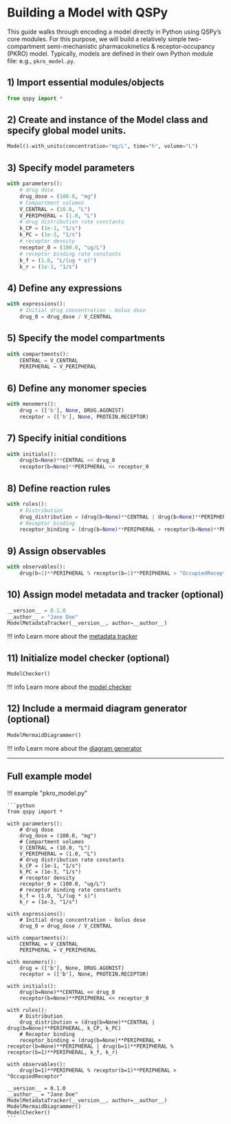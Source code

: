 # Building a Model with QSPy

This guide walks through encoding a model directly in Python using QSPy’s core modules. For this purpose, we will build a relatively simple two-compartment semi-mechanistic pharmacokinetics & receptor-occupancy (PKRO) model. Typically, models are defined in their own Python module file: e.g., `pkro_model.py`.

## 1) Import essential modules/objects

```python
from qspy import *
```

## 2) Create and instance of the Model class and specify global model units.

```python
Model().with_units(concentration="mg/L", time="h", volume="L")
```

## 3) Specify model parameters

```python
with parameters():
    # drug dose
    drug_dose = (100.0, "mg")
    # Compartment volumes
    V_CENTRAL = (10.0, "L")
    V_PERIPHERAL = (1.0, "L")
    # drug distribution rate constants
    k_CP = (1e-1, "1/s")
    k_PC = (1e-3, "1/s")
    # receptor density
    receptor_0 = (100.0, "ug/L")
    # receptor binding rate constants
    k_f = (1.0, "L/(ug * s)")
    k_r = (1e-3, "1/s")
```

## 4) Define any expressions

```python
with expressions():
    # Initial drug concentration - bolus dose
    drug_0 = drug_dose / V_CENTRAL
```

## 5) Specify the model compartments

```python
with compartments():
    CENTRAL = V_CENTRAL
    PERIPHERAL = V_PERIPHERAL
```

## 6) Define any monomer species

```python
with monomers():
    drug = (['b'], None, DRUG.AGONIST)
    receptor = (['b'], None, PROTEIN.RECEPTOR)
```

## 7) Specify initial conditions

```python
with initials():
    drug(b=None)**CENTRAL << drug_0
    receptor(b=None)**PERIPHERAL << receptor_0
```

## 8) Define reaction rules

```python
with rules():
    # Distribution
    drug_distribution = (drug(b=None)**CENTRAL | drug(b=None)**PERIPHERAL, k_CP, k_PC)
    # Receptor binding
    receptor_binding = (drug(b=None)**PERIPHERAL + receptor(b=None)**PERIPHERAL | drug(b=1)**PERIPHERAL % receptor(b=1)**PERIPHERAL, k_f, k_r)
```

## 9) Assign observables

```python
with observables():
    drug(b=1)**PERIPHERAL % receptor(b=1)**PERIPHERAL > "OccupiedReceptor"
```

## 10) Assign model metadata and tracker (optional)

```python
__version__ = 0.1.0
__author__ = "Jane Doe"
ModelMetadataTracker(__version__, author=__author__)
```

!!! info
    Learn more about the [metadata tracker](./metadata-tracking.md)

## 11) Initialize model checker (optional)

```python
ModelChecker()
```

!!! info
    Learn more about the [model checker](./model-checker.md)

## 12) Include a mermaid diagram generator (optional)

```python
ModelMermaidDiagrammer()
```

!!! info
    Learn more about the [diagram generator](./model-diagram-generator.md)

------

## Full example model

!!! example "pkro_model.py"

    ```python
    from qspy import *

    with parameters():
        # drug dose
        drug_dose = (100.0, "mg")
        # Compartment volumes
        V_CENTRAL = (10.0, "L")
        V_PERIPHERAL = (1.0, "L")
        # drug distribution rate constants
        k_CP = (1e-1, "1/s")
        k_PC = (1e-3, "1/s")
        # receptor density
        receptor_0 = (100.0, "ug/L")
        # receptor binding rate constants
        k_f = (1.0, "L/(ug * s)")
        k_r = (1e-3, "1/s")

    with expressions():
        # Initial drug concentration - bolus dose
        drug_0 = drug_dose / V_CENTRAL

    with compartments():
        CENTRAL = V_CENTRAL
        PERIPHERAL = V_PERIPHERAL

    with monomers():
        drug = (['b'], None, DRUG.AGONIST)
        receptor = (['b'], None, PROTEIN.RECEPTOR)

    with initials():
        drug(b=None)**CENTRAL << drug_0
        receptor(b=None)**PERIPHERAL << receptor_0

    with rules():
        # Distribution
        drug_distribution = (drug(b=None)**CENTRAL | drug(b=None)**PERIPHERAL, k_CP, k_PC)
        # Receptor binding
        receptor_binding = (drug(b=None)**PERIPHERAL + receptor(b=None)**PERIPHERAL | drug(b=1)**PERIPHERAL % receptor(b=1)**PERIPHERAL, k_f, k_r)

    with observables():
        drug(b=1)**PERIPHERAL % receptor(b=1)**PERIPHERAL > "OccupiedReceptor"

    __version__ = 0.1.0
    __author__ = "Jane Doe"
    ModelMetadataTracker(__version__, author=__author__)
    ModelMermaidDiagrammer()
    ModelChecker()
    ```